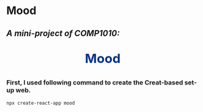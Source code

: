 # Mood
## *A mini-project of COMP1010:*
<p align='center' style="font-weight: bold; font-size: 25pt; color: rgb(0, 50, 140);;">Mood</p>

### First, I used following command to create the Creat-based set-up web.
    npx create-react-app mood

### 